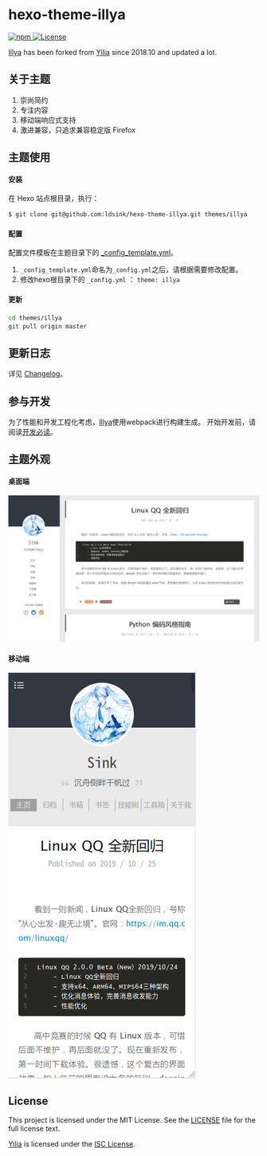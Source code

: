 hexo-theme-illya
================

<p>
    <a href="https://www.npmjs.com/package/hexo-theme-illya">
        <img src="https://img.shields.io/npm/v/hexo-theme-illya?style=flat-square" alt="npm" />
    </a>
    <a href="https://github.com/ldsink/hexo-theme-illya/blob/master/LICENSE">
        <img src="https://img.shields.io/npm/l/hexo-theme-illya?style=flat-square" alt="License" />
    </a>
</p>

[Illya](https://github.com/ldsink/hexo-theme-illya) has been forked from [Yilia](https://github.com/litten/hexo-theme-yilia) since 2018.10 and updated a lot.

关于主题
---

1. 崇尚简约
2. 专注内容
3. 移动端响应式支持
4. 激进兼容，只追求兼容稳定版 Firefox

主题使用
---

#### 安装

在 Hexo 站点根目录，执行：

```bash
$ git clone git@github.com:ldsink/hexo-theme-illya.git themes/illya
```

#### 配置

配置文件模板在主题目录下的 [_config_template.yml](./_config_template.yml)。

1. `_config_template.yml`命名为`_config.yml`之后，请根据需要修改配置。
1. 修改hexo根目录下的 `_config.yml` ： `theme: illya`

#### 更新

```bash
cd themes/illya
git pull origin master
```

更新日志
---
详见 [Changelog](./CHANGELOG.md)。

参与开发
---

为了性能和开发工程化考虑，[Illya](https://github.com/ldsink/hexo-theme-illya)使用webpack进行构建生成。
开始开发前，请阅读[开发必读](./docs/development.md)。

主题外观
---

#### 桌面端

![常规](https://github.com/ldsink/hexo-theme-illya/raw/master/docs/desktop.png)

#### 移动端

![手机](https://github.com/ldsink/hexo-theme-illya/raw/master/docs/mobile.png)

License
---
This project is licensed under the MIT License. See the [LICENSE](./LICENSE) file for the full license text.

[Yilia](https://github.com/litten/hexo-theme-yilia) is licensed under the [ISC License](https://opensource.org/licenses/ISC).
